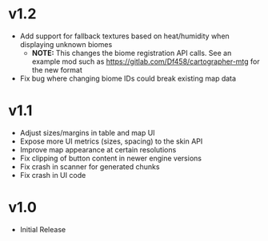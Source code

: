 # v1.2
- Add support for fallback textures based on heat/humidity when displaying unknown biomes
    - **NOTE:** This changes the biome registration API calls. See an example mod such as https://gitlab.com/Df458/cartographer-mtg for the new format
- Fix bug where changing biome IDs could break existing map data

# v1.1
- Adjust sizes/margins in table and map UI
- Expose more UI metrics (sizes, spacing) to the skin API
- Improve map appearance at certain resolutions
- Fix clipping of button content in newer engine versions
- Fix crash in scanner for generated chunks
- Fix crash in UI code

# v1.0
- Initial Release
